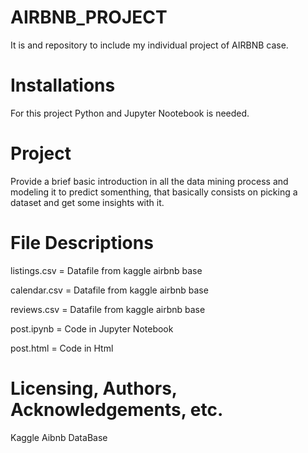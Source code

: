 # AIRBNB_PROJECT
It is and repository to include my individual project of AIRBNB case. 
# Installations
For this project Python and Jupyter Nootebook is needed.
# Project
Provide a brief basic introduction in all the data mining process and modeling it to predict somenthing, that basically consists on picking a dataset and get some insights with it.
# File Descriptions
listings.csv = Datafile from kaggle airbnb base

calendar.csv = Datafile from kaggle airbnb base

reviews.csv = Datafile from kaggle airbnb base

post.ipynb = Code in Jupyter Notebook

post.html = Code in Html

# Licensing, Authors, Acknowledgements, etc.
Kaggle Aibnb DataBase
